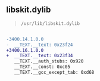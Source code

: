 ## libskit.dylib

> `/usr/lib/libskit.dylib`

```diff

-3400.14.1.0.0
-  __TEXT.__text: 0x23f24
+3400.16.1.0.0
+  __TEXT.__text: 0x23f34
   __TEXT.__auth_stubs: 0x920
   __TEXT.__const: 0xc05
   __TEXT.__gcc_except_tab: 0xd68

```
